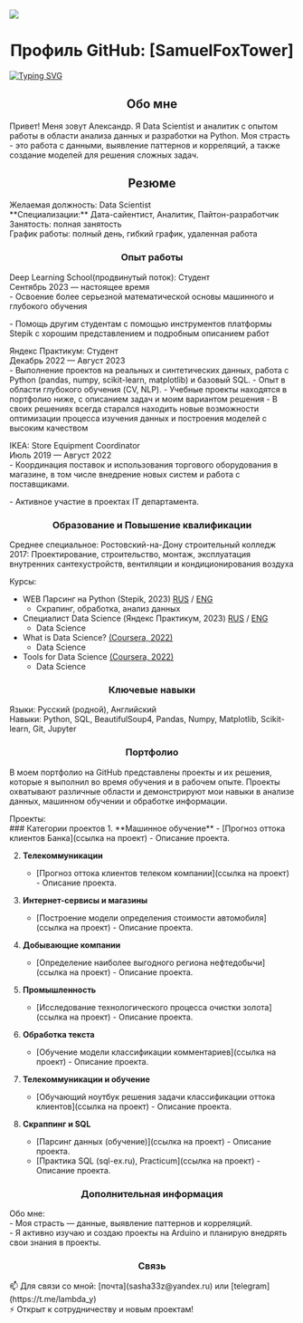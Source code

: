 ### ![](https://komarev.com/ghpvc/?username=SamuelFoxTower&style=plastic&label=profile+views&color=green)

<!--
**SamuelFoxTower/SamuelFoxTower** is a ✨ _special_ ✨ repository because its `README.md` (this file) appears on your GitHub profile.

Here are some ideas to get you started:

- 🔭 I’m currently working on ...
- 🌱 I’m currently learning ...
- 👯 I’m looking to collaborate on ...
- 🤔 I’m looking for help with ...
- 💬 Ask me about ...
- 📫 How to reach me: ...
- 😄 Pronouns: ...
- ⚡ Fun fact: ...
-->
<!DOCTYPE html>
<html lang="ru">
<head>
  <meta charset="UTF-8">
</head>
<body>

<h1 style="text-align: center;">Профиль GitHub: [SamuelFoxTower]</h1>
<a href="https://git.io/typing-svg"><img src="https://readme-typing-svg.demolab.com?font=inconsolata&pause=1000&color=09A708&center=true&vCenter=true&random=false&width=435&lines=Data+Scientist+%2F+Python+Developer" alt="Typing SVG" /></a>
<h2 style="text-align: center;">Обо мне</h2>
<p>Привет! Меня зовут Александр.  
  Я Data Scientist и аналитик с опытом работы в области анализа данных и разработки на Python.  
  Моя страсть - это работа с данными, выявление паттернов и корреляций, а также создание моделей для решения сложных задач.</p>
<h2 style="text-align: center;">Резюме</h2>
<p>Желаемая должность: Data Scientist<br>
**Специализации:** Дата-сайентист, Аналитик, Пайтон-разработчик  
Занятость: полная занятость<br>
График работы: полный день, гибкий график, удаленная работа<br></p>

<h3 style="text-align: center;">Опыт работы</h3>

<p>Deep Learning School(продвинутый поток): Студент<br>
Сентябрь 2023 — настоящее время<br>
- Освоение более серьезной математической основы машинного и глубокого обучения </p>
- Помощь другим студентам с помощью инструментов платформы Stepik с хорошим представлением и подробным описанием работ </p>

<p>Яндекс Практикум: Студент<br>
Декабрь 2022 — Август 2023<br>
- Выполнение проектов на реальных и синтетических данных, работа с Python (pandas, numpy, scikit-learn, matplotlib) и базовый SQL. 
- Опыт в области глубокого обучения (CV, NLP).
- Учебные проекты находятся в портфолио ниже, с описанием задач и моим вариантом решения
- В своих решениях всегда старался находить новые возможности оптимизации процесса изучения данных и построения моделей с высоким качеством

<p>IKEA: Store Equipment Coordinator<br>
Июль 2019 — Август 2022<br>
- Координация поставок и использования торгового оборудования в магазине, в том числе внедрение новых систем и работа с поставщиками.</p>  
- Активное участие в проектах IT департамента.</p>

<h3 style="text-align: center;">Образование и Повышение квалификации</h3>
<p>Среднее специальное: Ростовский-на-Дону строительный колледж<br>
2017: Проектирование, строительство, монтаж, эксплуатация внутренних сантехустройств, вентиляции и кондиционирования воздуха</p>

Курсы:<br>
- WEB Парсинг на Python (Stepik, 2023) [RUS](https://stepik.org/cert/2041068) / [ENG](https://stepik.org/cert/2041068?lang=en)
  - Скрапинг, обработка, анализ данных
- Специалист Data Science (Яндекс Практикум, 2023) [RUS](https://github.com/SamuelFoxTower/SamuelFoxTower/blob/main/certificate/Practicum_ru.pdf) / [ENG](https://github.com/SamuelFoxTower/SamuelFoxTower/blob/main/certificate/Practicum_en.pdf)
  - Data Science
- What is Data Science? [(Coursera, 2022)](https://coursera.org/share/f8ce69265fa3daa54e5b056d427e49b4)
  - Data Science 
- Tools for Data Science [(Coursera, 2022)](https://coursera.org/share/c05022eca89293bc484b36f5d0cadc64)
  - Data Science

<h3 style="text-align: center;">Ключевые навыки</h3>
<p>Языки: Русский (родной), Английский<br>
Навыки: Python, SQL, BeautifulSoup4, Pandas, Numpy, Matplotlib, Scikit-learn, Git, Jupyter</p>

<h3 style="text-align: center;">Портфолио</h3>
В моем портфолио на GitHub представлены проекты и их решения, которые я выполнил во время обучения и в рабочем опыте.  
Проекты охватывают различные области и демонстрируют мои навыки в анализе данных, машинном обучении и обработке информации.
<p>Проекты:<br>
### Категории проектов
1. **Машинное обучение**
   - [Прогноз оттока клиентов Банка](ссылка на проект) - Описание проекта.

2. **Телекоммуникации**
   - [Прогноз оттока клиентов телеком компании](ссылка на проект) - Описание проекта.

3. **Интернет-сервисы и магазины**
   - [Построение модели определения стоимости автомобиля](ссылка на проект) - Описание проекта.

4. **Добывающие компании**
   - [Определение наиболее выгодного региона нефтедобычи](ссылка на проект) - Описание проекта.

5. **Промышленность**
   - [Исследование технологического процесса очистки золота](ссылка на проект) - Описание проекта.

6. **Обработка текста**
   - [Обучение модели классификации комментариев](ссылка на проект) - Описание проекта.

7. **Телекоммуникации и обучение**
   - [Обучающий ноутбук решения задачи классификации оттока клиентов](ссылка на проект) - Описание проекта.

8. **Скраппинг и SQL**
   - [Парсинг данных (обучение)](ссылка на проект) - Описание проекта.
   - [Практика SQL (sql-ex.ru), Practicum](ссылка на проект) - Описание проекта.</p>

<h3 style="text-align: center;">Дополнительная информация</h3>
<p>Обо мне:<br>
- Моя страсть — данные, выявление паттернов и корреляций.<br>
- Я активно изучаю и создаю проекты на Arduino и планирую внедрять свои знания в проекты.</p>

<h3 style="text-align: center;">Связь</h3>
<p>📫 Для связи со мной: [почта](sasha33z@yandex.ru) или [telegram](https://t.me/lambda_y)<br>
⚡ Открыт к сотрудничеству и новым проектам!</p>

</body>
</html>
